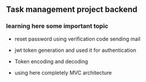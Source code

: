 ## Task management project backend 

### learning here some important topic

- reset password using verification code sending mail


- jwt token generation and used it for authentication

- Token encoding and decoding

- using here completely MVC architecture

